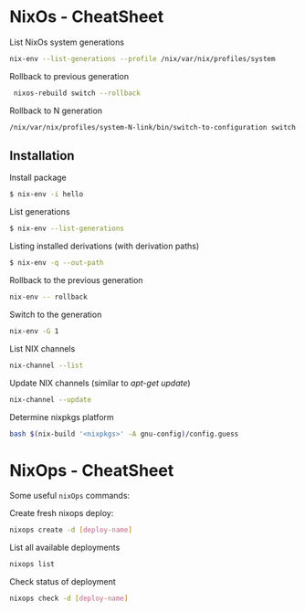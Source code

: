 # NixOs - CheatSheet

List NixOs system generations

```bash
nix-env --list-generations --profile /nix/var/nix/profiles/system
```

Rollback to previous generation

```bash
 nixos-rebuild switch --rollback
```

Rollback to N generation

```bash
/nix/var/nix/profiles/system-N-link/bin/switch-to-configuration switch
```

## Installation

Install package

```bash
$ nix-env -i hello
```

List generations 

```bash
$ nix-env --list-generations
```

Listing installed derivations (with derivation paths)

```bash
$ nix-env -q --out-path
```

Rollback to the previous generation

```bash
nix-env -- rollback
```

Switch to the generation 

```bash
nix-env -G 1
```

List NIX channels

```bash
nix-channel --list
```

Update NIX channels (similar to *apt-get update*)

```bash
nix-channel --update
```

Determine nixpkgs platform 

```bash
bash $(nix-build '<nixpkgs>' -A gnu-config)/config.guess
```

# NixOps - CheatSheet

Some useful `nixOps` commands:

Create fresh nixops deploy: 

```bash
nixops create -d [deploy-name]
```

List all available deployments

```bash
nixops list
```

Check status of deployment

```bash
nixops check -d [deploy-name]
```